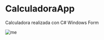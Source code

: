 # CalculadoraApp
Calculadora realizada con C# Windows Form

![me](https://user-images.githubusercontent.com/80079884/176726503-358323eb-d7b7-4a4f-8e11-3d0a2f3a9c4b.jpg)
